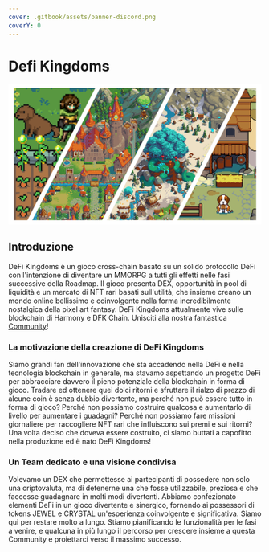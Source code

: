 ```yaml
---
cover: .gitbook/assets/banner-discord.png
coverY: 0
---
```


# Defi Kingdoms

![Vieni a trovarci nei Regni!](.gitbook/assets/docs.dfk.graphic.halfnhalf.png)

## Introduzione

DeFi Kingdoms è un gioco cross-chain basato su un solido protocollo DeFi con l'intenzione di diventare un MMORPG a tutti gli effetti nelle fasi successive della Roadmap. Il gioco presenta DEX, opportunità in pool di liquidità e un mercato di NFT rari basati sull'utilità, che insieme creano un mondo online bellissimo e coinvolgente nella forma incredibilmente nostalgica della pixel art fantasy. DeFi Kingdoms attualmente vive sulle blockchain di Harmony e DFK Chain. Unisciti alla nostra fantastica [Community](https://www.defikingdoms.com/social.html)!

### La motivazione della creazione di DeFi Kingdoms

Siamo grandi fan dell'innovazione che sta accadendo nella DeFi e nella tecnologia blockchain in generale, ma stavamo aspettando un progetto DeFi per abbracciare davvero il pieno potenziale della blockchain in forma di gioco. Tradare ed ottenere quei dolci ritorni e sfruttare il rialzo di prezzo di alcune coin è senza dubbio divertente, ma perché non può essere tutto in forma di gioco? Perché non possiamo costruire qualcosa e aumentarlo di livello per aumentare i guadagni? Perché non possiamo fare missioni giornaliere per raccogliere NFT rari che influiscono sui premi e sui ritorni? Una volta deciso che doveva essere costruito, ci siamo buttati a capofitto nella produzione ed è nato DeFi Kingdoms!

### Un Team dedicato e una visione condivisa

Volevamo un DEX che permettesse ai partecipanti di possedere non solo una criptovaluta, ma di detenerne una che fosse utilizzabile, preziosa e che faccesse guadagnare in molti modi divertenti. Abbiamo confezionato elementi DeFi in un gioco divertente e sinergico, fornendo ai possessori di tokens JEWEL e CRYSTAL un'esperienza coinvolgente e significativa. Siamo qui per restare molto a lungo. Stiamo pianificando le funzionalità per le fasi a venire, e qualcuna in più lungo il percorso per crescere insieme a questa Community e proiettarci verso il massimo successo.
